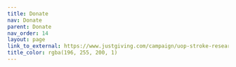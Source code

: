 ```yaml
---
title: Donate
nav: Donate
parent: Donate
nav_order: 14
layout: page
link_to_external: https://www.justgiving.com/campaign/uop-stroke-research
title_color: rgba(196, 255, 200, 1)
---
```

